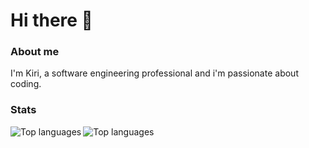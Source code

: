 # Hi there 👋

### About me

I'm Kiri, a software engineering professional and i'm passionate about coding.

### Stats
<a href="https://github.com/KirishanthRajaraj">
  <img align="left" alt="Top languages" src="https://github-readme-stats.vercel.app/api?username=KirishanthRajaraj&show_icons=true&theme=tokyonight">
</a>
<a href="https://github.com/KirishanthRajaraj">
  <img align="left" alt="Top languages" src="https://github-readme-stats.vercel.app/api/top-langs/?username=KirishanthRajaraj&show_icons=true&theme=tokyonight">
</a>

